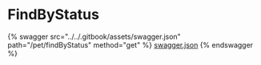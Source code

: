 # FindByStatus

{% swagger src="../../.gitbook/assets/swagger.json" path="/pet/findByStatus" method="get" %}
[swagger.json](../../.gitbook/assets/swagger.json)
{% endswagger %}
